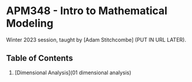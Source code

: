# APM348 - Intro to Mathematical Modeling

Winter 2023 session, taught by [Adam Stitchcombe] (PUT IN URL LATER).

## Table of Contents

1. [Dimensional Analysis](01 dimensional analysis)